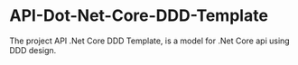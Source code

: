 # API-Dot-Net-Core-DDD-Template
The project API .Net Core DDD Template, is a model for .Net Core api using DDD design.
